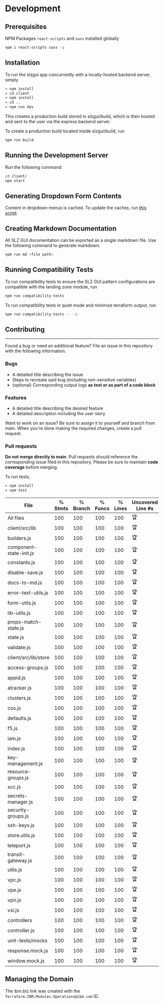 
# Development

## Prerequisites

NPM Packages `react-scripts` and `sass` installed globally

```bash
npm i react-scripts sass -g
```

## Installation

To run the slzgui app concurrently with a locally-hosted backend server, simply

```bash
» npm install
» cd client
» npm install
» cd ..
» npm run dev
```

This creates a production build stored in slzgui/build, which is then hosted and sent to the user via the express backend server.

To create a production build located inside slzgui/build, run

```bash
npm run build
```

## Running the Development Server

Run the following command:

```bash
cd client/
npm start
```

## Generating Dropdown Form Contents

Content in dropdown menus is cached. To update the caches, run [this script](../client/src/components/icse/wrappers/caches/cacheAPIcalls.py).


## Creating Markdown Documentation

All SLZ GUI documentation can be exported as a single markdown file. Use the following command to generate markdown:

```bash
npm run md <file path>
```

## Running Compatibility Tests

To run compatibility tests to ensure the SLZ GUI pattern configurations are compatible with the landing zone module, run

```bash
npm run compatibility-tests
```

To run compatibility tests in quiet mode and minimize terraform output, run

```bash
npm run compatibility-tests -- -q
```

## Contributing

---

Found a bug or need an additional feature? File an issue in this repository with the following information.

### Bugs

- A detailed title describing the issue
- Steps to recreate said bug (including non-sensitive variables)
- (optional) Corresponding output logs **as text or as part of a code block**

### Features

- A detailed title describing the desired feature
- A detailed description including the user story

Want to work on an issue? Be sure to assign it to yourself and branch from main. When you're done making the required changes, create a pull request.

### Pull requests

**Do not merge directly to main**. Pull requests should reference the corresponding issue filed in this repository. Please be sure to maintain **code coverage** before merging.

To run tests,

```bash
» npm install
» npm test
```

| File                    | % Stmts | % Branch | % Funcs | % Lines | Uncovered Line #s |
| ----------------------- | ------- | -------- | ------- | ------- | ----------------- |
| All files               | 100     | 100      | 100     | 100     | 🏆                |
| client/src/lib          | 100     | 100      | 100     | 100     | 🏆                |
| builders.js             | 100     | 100      | 100     | 100     | 🏆                |
| component-state-init.js | 100     | 100      | 100     | 100     | 🏆                |
| constants.js            | 100     | 100      | 100     | 100     | 🏆                |
| disable-save.js         | 100     | 100      | 100     | 100     | 🏆                |
| docs-to-md.js           | 100     | 100      | 100     | 100     | 🏆                |
| error-text-utils.js     | 100     | 100      | 100     | 100     | 🏆                |
| form-utils.js           | 100     | 100      | 100     | 100     | 🏆                |
| lib-utils.js            | 100     | 100      | 100     | 100     | 🏆                |
| props-match-state.js    | 100     | 100      | 100     | 100     | 🏆                |
| state.js                | 100     | 100      | 100     | 100     | 🏆                |
| validate.js             | 100     | 100      | 100     | 100     | 🏆                |
| client/src/lib/store    | 100     | 100      | 100     | 100     | 🏆                |
| access-groups.js        | 100     | 100      | 100     | 100     | 🏆                |
| appid.js                | 100     | 100      | 100     | 100     | 🏆                |
| atracker.js             | 100     | 100      | 100     | 100     | 🏆                |
| clusters.js             | 100     | 100      | 100     | 100     | 🏆                |
| cos.js                  | 100     | 100      | 100     | 100     | 🏆                |
| defaults.js             | 100     | 100      | 100     | 100     | 🏆                |
| f5.js                   | 100     | 100      | 100     | 100     | 🏆                |
| iam.js                  | 100     | 100      | 100     | 100     | 🏆                |
| index.js                | 100     | 100      | 100     | 100     | 🏆                |
| key-management.js       | 100     | 100      | 100     | 100     | 🏆                |
| resource-groups.js      | 100     | 100      | 100     | 100     | 🏆                |
| scc.js                  | 100     | 100      | 100     | 100     | 🏆                |
| secrets-manager.js      | 100     | 100      | 100     | 100     | 🏆                |
| security-groups.js      | 100     | 100      | 100     | 100     | 🏆                |
| ssh-keys.js             | 100     | 100      | 100     | 100     | 🏆                |
| store.utils.js          | 100     | 100      | 100     | 100     | 🏆                |
| teleport.js             | 100     | 100      | 100     | 100     | 🏆                |
| transit-gateway.js      | 100     | 100      | 100     | 100     | 🏆                |
| utils.js                | 100     | 100      | 100     | 100     | 🏆                |
| vpc.js                  | 100     | 100      | 100     | 100     | 🏆                |
| vpe.js                  | 100     | 100      | 100     | 100     | 🏆                |
| vpn.js                  | 100     | 100      | 100     | 100     | 🏆                |
| vsi.js                  | 100     | 100      | 100     | 100     | 🏆                |
| controllers             | 100     | 100      | 100     | 100     | 🏆                |
| controller.js           | 100     | 100      | 100     | 100     | 🏆                |
| unit-tests/mocks        | 100     | 100      | 100     | 100     | 🏆                |
| response.mock.js        | 100     | 100      | 100     | 100     | 🏆                |
| window.mock.js          | 100     | 100      | 100     | 100     | 🏆                |

## Managing the Domain

The ibm.biz link was created with the `Terraform.IBM.Modules.Operations@ibm.com` ID.

